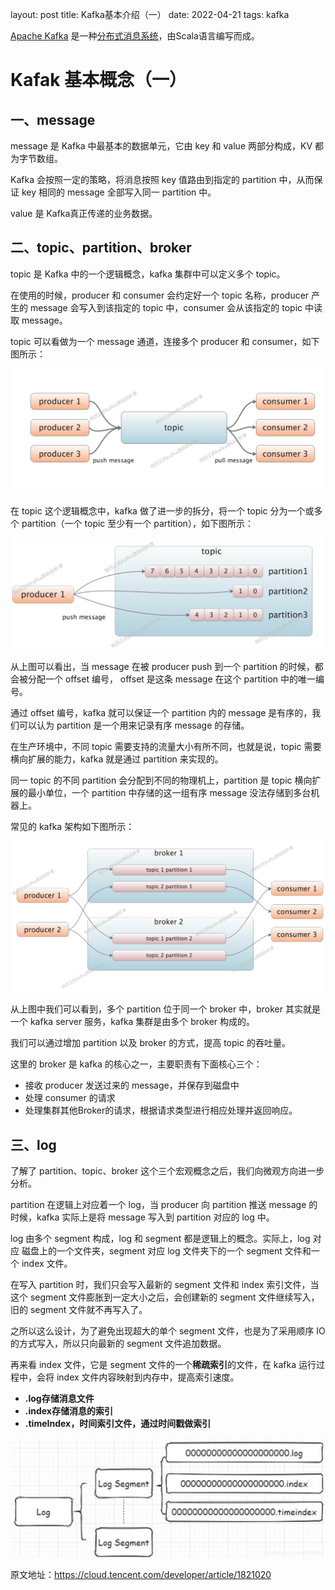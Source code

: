 layout: post
title: Kafka基本介绍（一）
date: 2022-04-21
tags: kafka

[Apache Kafka](https://cloud.tencent.com/product/ckafka?from=10680) 是一种[分布式消息系统](https://cloud.tencent.com/product/ckafka?from=10680)，由Scala语言编写而成。

# Kafak 基本概念（一）

## 一、message

message 是 Kafka 中最基本的数据单元，它由 key 和 value 两部分构成，KV 都为字节数组。

Kafka 会按照一定的策略，将消息按照 key 值路由到指定的 partition 中，从而保证 key 相同的 message 全部写入同一 partition 中。

value 是 Kafka真正传递的业务数据。

## 二、topic、partition、broker

topic 是 Kafka 中的一个逻辑概念，kafka 集群中可以定义多个 topic。

在使用的时候，producer 和 consumer 会约定好一个 topic 名称，producer 产生的 message 会写入到该指定的 topic 中，consumer 会从该指定的 topic 中读取 message。

topic 可以看做为一个 message 通道，连接多个 producer 和 consumer，如下图所示：

![](img/2022-4-21-Kafka基本介绍（一）/1.png)

在 topic 这个逻辑概念中，kafka 做了进一步的拆分，将一个 topic 分为一个或多个 partition（一个 topic 至少有一个 partition），如下图所示：

![](img/2022-4-21-Kafka基本介绍（一）/2.png)

从上图可以看出，当 message 在被 producer push 到一个 partition 的时候，都会被分配一个 offset 编号， offset 是这条 message 在这个 partition 中的唯一编号。

通过 offset 编号，kafka 就可以保证一个 partition 内的 message 是有序的，我们可以认为 partition 是一个用来记录有序 message 的存储。

在生产环境中，不同 topic 需要支持的流量大小有所不同，也就是说，topic 需要横向扩展的能力，kafka 就是通过 partition 来实现的。

同一 topic 的不同 partition 会分配到不同的物理机上，partition 是 topic 横向扩展的最小单位，一个 partition 中存储的这一组有序 message 没法存储到多台机器上。

常见的 kafka 架构如下图所示：

![img](img/2022-4-21-Kafka基本介绍（一）/3.png)

从上图中我们可以看到，多个 partition 位于同一个 broker 中，broker 其实就是一个 kafka server 服务，kafka 集群是由多个 broker 构成的。

我们可以通过增加 partition 以及 broker 的方式，提高 topic 的吞吐量。

这里的 broker 是 kafka 的核心之一，主要职责有下面核心三个：

- 接收 producer 发送过来的 message，并保存到磁盘中
- 处理 consumer 的请求
- 处理集群其他Broker的请求，根据请求类型进行相应处理并返回响应。  

## 三、log

了解了 partition、topic、broker 这个三个宏观概念之后，我们向微观方向进一步分析。

partition 在逻辑上对应着一个 log，当 producer 向 partition 推送 message 的时候，kafka 实际上是将 message 写入到 partition 对应的 log 中。

log 由多个 segment 构成，log 和 segment 都是逻辑上的概念。实际上，log 对应 磁盘上的一个文件夹，segment 对应 log 文件夹下的一个 segment 文件和一个 index 文件。

在写入 partition 时，我们只会写入最新的 segment 文件和 index 索引文件，当这个 segment 文件膨胀到一定大小之后，会创建新的 segment 文件继续写入，旧的 segment 文件就不再写入了。

之所以这么设计，为了避免出现超大的单个 segment 文件，也是为了采用顺序 IO 的方式写入，所以只向最新的 segment 文件追加数据。

再来看 index 文件，它是 segment 文件的一个**稀疏索引**的文件，在 kafka 运行过程中，会将 index 文件内容映射到内存中，提高索引速度。 

- **.log存储消息文件**
- **.index存储消息的索引**
- **.timeIndex，时间索引文件，通过时间戳做索引**

 ![preload](img/2022-4-21-Kafka基本介绍（一）/4.png) 

原文地址：https://cloud.tencent.com/developer/article/1821020
